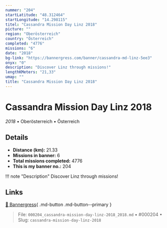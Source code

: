 ```yaml
---
nummer: "204"
startLatitude: "48.312464"
startLongitude: "14.298115"
titel: "Cassandra Mission Day Linz 2018"
picture: ""
region: "Oberösterreich"
country: "Österreich"
completed: "4776"
missions: "6"
date: "2018"
bg-link: "https://bannergress.com/banner/cassandra-md-linz-5ee3"
onyx: "0"
description: "Discover Linz through missions!"
lengthKMeters: "21,33"
umap: ""
title: "Cassandra Mission Day Linz 2018"
---
```

# Cassandra Mission Day Linz 2018

*2018* • Oberösterreich • Österreich



## Details
- **Distance (km):** 21.33
- **Missions in banner:** 6
- **Total missions completed:** 4776
- **This is my banner no.:** 204


!!! note "Description"
    Discover Linz through missions!



## Links
[🔗 Bannergress](https://bannergress.com/banner/cassandra-md-linz-5ee3){ .md-button .md-button--primary }



> File: `000204_cassandra-mission-day-linz-2018_2018.md` • #000204 • Slug: `cassandra-mission-day-linz-2018`
